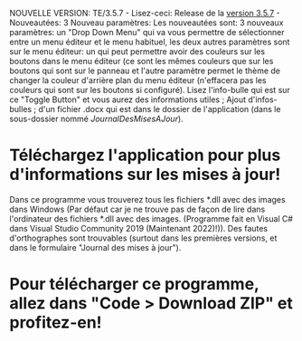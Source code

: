  NOUVELLE VERSION: TE/3.5.7 - Lisez-ceci: Release de la [version 3.5.7](https://github.com/LlFPrograms/TLFDADIDW/releases/tag/v3.5.7) - Nouveautées:
    3 Nouveau paramètres: Les nouveautées sont: 3 nouveaux paramètres: un "Drop Down Menu" qui va vous permettre de sélectionner entre un menu éditeur et le menu             habituel, les deux autres paramètres sont sur le menu éditeur: un qui peut permettre avoir des couleurs sur les boutons dans le menu éditeur (ce sont les mêmes           couleurs que sur les boutons qui sont sur le panneau et l'autre paramètre permet le thème de changer la couleur d'arrière plan du menu éditeur (n'effacera pas les       couleurs qui sont sur les boutons si configuré). Lisez l'info-bulle qui est sur ce "Toggle Button" et vous aurez des informations utiles ; Ajout d'infos-bulles ;         d'un fichier .docx qui est dans le dossier de l'application (dans le sous-dossier nommé _JournalDesMisesAJour_).
    
# Téléchargez l'application pour plus d'informations sur les mises à jour!
 
 Dans ce programme vous trouverez tous les fichiers *.dll avec des images dans Windows (Par défaut car je ne trouve pas de façon de lire dans l'ordinateur des fichiers
 *.dll avec des images. (Programme fait en Visual C# dans Visual Studio Community 2019 (Maintenant 2022)!)). Des fautes d'orthographes sont trouvables (surtout dans les premières versions, et dans le formulaire "Journal des 
 mises à jour").

# Pour télécharger ce programme, allez dans "Code > Download ZIP" et profitez-en!
